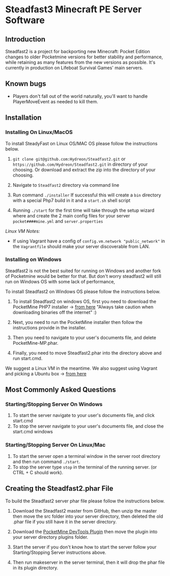 # Steadfast3 Minecraft PE Server Software

## Introduction

Steadfast2 is a project for backporting new Minecraft: Pocket Edition changes to older Pocketmine versions for better stability and performance, while retaining as many features from the new versions as possible. It's currently in production on Lifeboat Survival Games' main servers.

## Known bugs

- Players don't fall out of the world naturally, you'll want to handle PlayerMoveEvent as needed to kill them.

## Installation

### Installing On Linux/MacOS

To install SteadyFast on Linux OS/MAC OS please follow the instructions below.

1)  `git clone git@github.com:Hydreon/Steadfast2.git` or `https://github.com/Hydreon/Steadfast2.git` in directory of your choosing. Or download and extract the zip into the directory of your choosing. 

2) Navigate to `Steadfast2` directory via command line

3) Run command `./installer` If successful this will create a `bin` directory with a special Php7 build in it and a `start.sh` shell script
    
4) Running `./start` for the first time will take through the setup wizard where and create the 2 main config files for your server `pocket####mine.yml` and `server.properties`    

  *Linux VM Notes:* 
        
   - If using Vagrant have a config of `config.vm.network "public_network"` in the `Vagrantfile` should make your server discoverable from LAN. 

### Installing on Windows

Steadfast2 is not the best suited for running on Windows and another fork of Pocketmine would be better for that. But don't worry steadfast2 will still run on Windows OS with some lack of performance,

To install Steadfast2 on Windows OS please follow the instructions below.

1) To install Steadfast2 on windows OS, first you need to download the PocketMine PHP7 installer -> [from here](https://github.com/NotPocketMine/Windows-PocketMine-MP/) "Always take caution when downloading binaries off the internet" :)

2) Next, you need to run the PocketMine installer then follow the instructions provide in the installer. 

3) Then you need to navigate to your user's documents file, and delete PocketMine-MP.phar.

4) Finally, you need to move Steadfast2.phar into the directory above and run start.cmd.

We suggest a Linux VM in the meantime.  We also suggest using Vagrant and picking a Ubuntu box -> [from here](https://atlas.hashicorp.com/boxes/search?utf8=%E2%9C%93&sort=&provider=&q=ubuntu)
   
## Most Commonly Asked Questions

### Starting/Stopping Server On Windows

1) To start the server navigate to your user's documents file, and click start.cmd
2) To stop the server navigate to your user's documents file, and close the start.cmd windows

### Starting/Stopping Server On Linux/Mac

 1) To start the server open a terminal window in the server root directory and then run command `./start`.
 2) To stop the server type `stop` in the terminal of the running server. (or CTRL + C should work).  
 
## Creating the Steadfast2.phar File

To build the Steadfast2 server phar file please follow the instructions below.

1) Download the Steadfast2 master from GitHub, then unzip the master then move the src folder into your server directory, then deleted the old .phar file if you still have it in the server directory. 

2) Download the [PocketMine DevTools Plugin](https://poggit.pmmp.io/p/DevTools/1.12.1) then move the plugin into your server directory plugins folder.

3) Start the server if you don't know how to start the server follow your Starting/Stopping Server instructions above.

4) Then run makeserver in the server terminal, then it will drop the phar file in its plugin directory.




